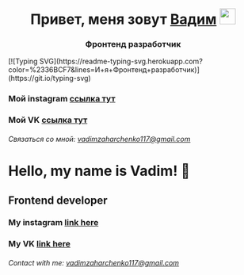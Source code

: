 <h1 align="center">Привет, меня зовут <a href="https://instagram/vadim__zakharchenko" target="_blank">Вадим</a> 
<img src="https://github.com/blackcater/blackcater/raw/main/images/Hi.gif" height="32"/></h1>
<h3 align="center">Фронтенд разработчик</h3>
[![Typing SVG](https://readme-typing-svg.herokuapp.com?color=%2336BCF7&lines=И+я+Фронтенд+разработчик)](https://git.io/typing-svg)

### Мой instagram [ссылка тут](https://instagram/vadim__zakharchenko)
### Мой VK [ссылка тут](https://vk.com/id226763322)

###### Связаться со мной: vadimzaharchenko117@gmail.com



# Hello, my name is Vadim! 👋
## Frontend developer
### My instagram [link here](https://instagram/vadim__zakharchenko)
### My VK [link here](https://vk.com/id226763322)

###### Contact with me: vadimzaharchenko117@gmail.com
